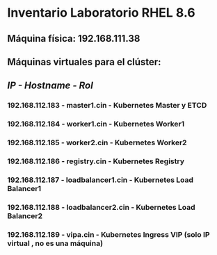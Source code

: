 # Inventario Laboratorio RHEL 8.6

## Máquina física: 192.168.111.38

## Máquinas virtuales para el clúster:

## *IP - Hostname - Rol*

### 192.168.112.183	- master1.cin - Kubernetes Master y ETCD

### 192.168.112.184	- worker1.cin - Kubernetes Worker1

### 192.168.112.185	- worker2.cin - Kubernetes Worker2

### 192.168.112.186	- registry.cin	- Kubernetes Registry

### 192.168.112.187	- loadbalancer1.cin - Kubernetes Load Balancer1

### 192.168.112.188	- loadbalancer2.cin - Kubernetes Load Balancer2

### 192.168.112.189	- vipa.cin - Kubernetes Ingress VIP (solo IP virtual , no es una máquina)

